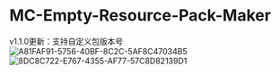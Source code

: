 # MC-Empty-Resource-Pack-Maker
v1.1.0更新：支持自定义包版本号
![A81FAF91-5756-40BF-8C2C-5AF8C47034B5](https://github.com/F7YM/MC-Empty-Resource-Pack-Maker/assets/130836015/f5146eed-a95f-41da-ab8a-4c917314930b)
![8DC8C722-E767-4355-AF77-57C8D82139D1](https://github.com/F7YM/MC-Empty-Resource-Pack-Maker/assets/130836015/4d60c10c-7429-49ed-80ce-b3e4a22f92cb)
